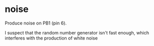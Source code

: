 # noise

Produce noise on PB1 (pin 6).

I suspect that the random number generator isn't fast enough, which 
interferes with the production of white noise
